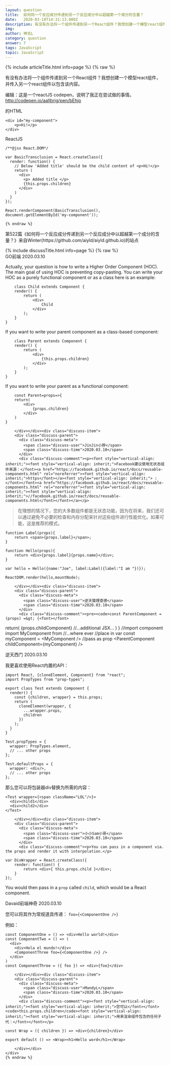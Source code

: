 ```yaml
---
layout: question
title:  如何将一个反应成分传递到另一个反应成分中以超越第一个成分的含量？
date:   2020-03-10T14:31:13.000Z
description: 有没有办法将一个组件传递到另一个React组件？我想创建一个模型react组件，并传入另一个react组件以包含该内容。编辑：这是一个reactJS ...
img: 
author: 神无L
category: question
answer: 7
tags: JavaScript
topic: JavaScript
---
```

<div class="article-root">
  <div class="article">
    {% include articleTitle.html info=page %}
    {% raw %}
    <div class="article-content"><p><font style="vertical-align: inherit;"><font style="vertical-align: inherit;">有没有办法将一个组件传递到另一个React组件？</font><font style="vertical-align: inherit;">我想创建一个模型react组件，并传入另一个react组件以包含该内容。</font></font></p>

<p><font style="vertical-align: inherit;"><font style="vertical-align: inherit;">编辑：这是一个reactJS codepen，说明了我正在尝试做的事情。</font></font><a href="http://codepen.io/aallbrig/pen/bEhjo"><font style="vertical-align: inherit;"><font style="vertical-align: inherit;">http://codepen.io/aallbrig/pen/bEhjo</font></font></a></p>

<p><font style="vertical-align: inherit;"><font style="vertical-align: inherit;">的HTML</font></font></p>

<pre><code>&lt;div id="my-component"&gt;<font></font>
    &lt;p&gt;Hi!&lt;/p&gt;<font></font>
&lt;/div&gt;<font></font>
</code></pre>

<p><font style="vertical-align: inherit;"><font style="vertical-align: inherit;">ReactJS</font></font></p>

<pre><code>/**@jsx React.DOM*/<font></font>
<font></font>
var BasicTransclusion = React.createClass({<font></font>
  render: function() {<font></font>
    // Below 'Added title' should be the child content of &lt;p&gt;Hi!&lt;/p&gt;<font></font>
    return (<font></font>
      &lt;div&gt;<font></font>
        &lt;p&gt; Added title &lt;/p&gt;<font></font>
        {this.props.children}<font></font>
      &lt;/div&gt;<font></font>
    )<font></font>
  }<font></font>
});<font></font>
<font></font>
React.renderComponent(BasicTransclusion(), document.getElementById('my-component'));<font></font>
</code></pre></div>
    {% endraw %}
  </div>
  <p class="winter_mark">第522篇《如何将一个反应成分传递到另一个反应成分中以超越第一个成分的含量？》来自Winter(https://github.com/aiyld/aiyld.github.io)的站点</p>
  <div class="discuss-wrapper">
    {% include discussTitle.html info=page %}
    {% raw %}
    <div class="discuss-list">
    <div class="discuss-item">
        <div class="discuss-parent">
          <div class="discuss-meta">
            <span class="discuss-user">GO前端</span>
            <span class="discuss-time">2020.03.10</span>
          </div>
          <div class="discuss-comment"><p>Actually, your question is how to write a Higher Order Component (HOC). The main goal of using HOC is preventing copy-pasting. You can write your HOC as a purely functional component or as a class here is an example:</p>

<pre><code>    class Child extends Component {<font></font>
    render() {<font></font>
        return (<font></font>
            &lt;div&gt;<font></font>
                Child<font></font>
            &lt;/div&gt;<font></font>
        );<font></font>
    }<font></font>
}<font></font>
</code></pre>

<p>If you want to write your parent component as a class-based component:</p>

<pre><code>    class Parent extends Component {<font></font>
    render() {<font></font>
        return (<font></font>
            &lt;div&gt;<font></font>
                {this.props.children}<font></font>
            &lt;/div&gt;<font></font>
        );<font></font>
    }<font></font>
}<font></font>
</code></pre>

<p>If you want to write your parent as a functional component:</p>

<pre><code>    const Parent=props=&gt;{<font></font>
    return(<font></font>
        &lt;div&gt;<font></font>
            {props.children}<font></font>
        &lt;/div&gt;<font></font>
    )<font></font>
}<font></font>
</code></pre></div>
        </div></div><div class="discuss-item">
        <div class="discuss-parent">
          <div class="discuss-meta">
            <span class="discuss-user">JinJin小胖</span>
            <span class="discuss-time">2020.03.10</span>
          </div>
          <div class="discuss-comment"><p><font style="vertical-align: inherit;"><font style="vertical-align: inherit;">Facebook建议使用无状态组件来源：</font><a href="https://facebook.github.io/react/docs/reusable-components.html" rel="noreferrer"><font style="vertical-align: inherit;">https</font></a><font style="vertical-align: inherit;"> : </font></font><a href="https://facebook.github.io/react/docs/reusable-components.html" rel="noreferrer"><font style="vertical-align: inherit;"><font style="vertical-align: inherit;">//facebook.github.io/react/docs/reusable-components.html</font></font></a></p>

<blockquote>
  <p><font style="vertical-align: inherit;"><font style="vertical-align: inherit;">在理想的情况下，您的大多数组件都是无状态功能，因为在将来，我们还可以通过避免不必要的检查和内存分配来针对这些组件进行性能优化。</font><font style="vertical-align: inherit;">如果可能，这是推荐的模式。</font></font></p>
</blockquote>

<pre><code>function Label(props){<font></font>
    return &lt;span&gt;{props.label}&lt;/span&gt;;<font></font>
}<font></font>
<font></font>
function Hello(props){<font></font>
    return &lt;div&gt;{props.label}{props.name}&lt;/div&gt;;<font></font>
}<font></font>
<font></font>
var hello = Hello({name:"Joe", label:Label({label:"I am "})});<font></font>
<font></font>
ReactDOM.render(hello,mountNode);<font></font>
</code></pre></div>
        </div></div><div class="discuss-item">
        <div class="discuss-parent">
          <div class="discuss-meta">
            <span class="discuss-user">逆天猿理查德</span>
            <span class="discuss-time">2020.03.10</span>
          </div>
          <div class="discuss-comment"><pre><code>const ParentComponent = (props) =&gt; {<font></font>
  return(<font></font>
    {props.childComponent}<font></font>
    //...additional JSX...<font></font>
  )<font></font>
}<font></font>
<font></font>
//import component<font></font>
import MyComponent from //...where ever<font></font>
<font></font>
//place in var<font></font>
const myComponent = &lt;MyComponent /&gt;<font></font>
<font></font>
//pass as prop<font></font>
&lt;ParentComponent childComponent={myComponent} /&gt;<font></font>
</code></pre></div>
        </div></div><div class="discuss-item">
        <div class="discuss-parent">
          <div class="discuss-meta">
            <span class="discuss-user">逆天西门</span>
            <span class="discuss-time">2020.03.10</span>
          </div>
          <div class="discuss-comment"><p><font style="vertical-align: inherit;"><font style="vertical-align: inherit;">我更喜欢使用React内置的API：</font></font></p>

<pre><code>import React, {cloneElement, Component} from "react";<font></font>
import PropTypes from "prop-types";<font></font>
<font></font>
export class Test extends Component {<font></font>
  render() {<font></font>
    const {children, wrapper} = this.props;<font></font>
    return (<font></font>
      cloneElement(wrapper, {<font></font>
        ...wrapper.props,<font></font>
        children<font></font>
      })<font></font>
    );<font></font>
  }<font></font>
}<font></font>
<font></font>
Test.propTypes = {<font></font>
  wrapper: PropTypes.element,<font></font>
  // ... other props<font></font>
};<font></font>
<font></font>
Test.defaultProps = {<font></font>
  wrapper: &lt;div/&gt;,<font></font>
  // ... other props<font></font>
};<font></font>
</code></pre>

<p><font style="vertical-align: inherit;"><font style="vertical-align: inherit;">那么您可以将包装器div替换为所需的内容： </font></font></p>

<pre><code>&lt;Test wrapper={&lt;span className="LOL"/&gt;}&gt;<font></font>
  &lt;div&gt;child1&lt;/div&gt;<font></font>
  &lt;div&gt;child2&lt;/div&gt;<font></font>
&lt;/Test&gt; <font></font>
</code></pre></div>
        </div></div><div class="discuss-item">
        <div class="discuss-parent">
          <div class="discuss-meta">
            <span class="discuss-user">小小Sam小哥</span>
            <span class="discuss-time">2020.03.10</span>
          </div>
          <div class="discuss-comment"><p>You can pass in a component via. the props and render it with interpolation.</p>

<pre><code>var DivWrapper = React.createClass({<font></font>
    render: function() {<font></font>
        return &lt;div&gt;{ this.props.child }&lt;/div&gt;;<font></font>
    }<font></font>
});<font></font>
</code></pre>

<p>You would then pass in a <code>prop</code> called <code>child</code>, which would be a React component.</p></div>
        </div></div><div class="discuss-item">
        <div class="discuss-parent">
          <div class="discuss-meta">
            <span class="discuss-user">Davaid前端神奇</span>
            <span class="discuss-time">2020.03.10</span>
          </div>
          <div class="discuss-comment"><p><font style="vertical-align: inherit;"><font style="vertical-align: inherit;">您可以将其作为常规道具传递： </font></font><code>foo={&lt;ComponentOne /&gt;}</code></p>

<p><font style="vertical-align: inherit;"><font style="vertical-align: inherit;">例如：</font></font></p>

<pre><code>const ComponentOne = () =&gt; &lt;div&gt;Hello world!&lt;/div&gt;<font></font>
const ComponentTwo = () =&gt; (<font></font>
  &lt;div&gt;<font></font>
    &lt;div&gt;Hola el mundo!&lt;/div&gt;<font></font>
    &lt;ComponentThree foo={&lt;ComponentOne /&gt;} /&gt;<font></font>
  &lt;/div&gt;<font></font>
)<font></font>
const ComponentThree = ({ foo }) =&gt; &lt;div&gt;{foo}&lt;/div&gt;<font></font>
</code></pre></div>
        </div></div><div class="discuss-item">
        <div class="discuss-parent">
          <div class="discuss-meta">
            <span class="discuss-user">MandyL</span>
            <span class="discuss-time">2020.03.10</span>
          </div>
          <div class="discuss-comment"><p><font style="vertical-align: inherit;"><font style="vertical-align: inherit;">您可以</font></font><code>this.props.children</code><font style="vertical-align: inherit;"><font style="vertical-align: inherit;">用来渲染组件包含的任何子代：</font></font></p>

<pre class="lang-jsx prettyprint-override"><code>const Wrap = ({ children }) =&gt; &lt;div&gt;{children}&lt;/div&gt;<font></font>
<font></font>
export default () =&gt; &lt;Wrap&gt;&lt;h1&gt;Hello word&lt;/h1&gt;&lt;/Wrap&gt;<font></font>
</code></pre></div>
        </div></div>
    </div>
    {% endraw %}
  </div>
<div>
